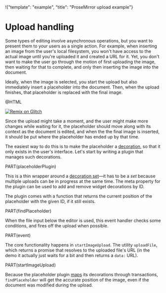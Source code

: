 !{"template": "example", "title": "ProseMirror upload example"}

# Upload handling

Some types of editing involve asynchronous operations, but you want to
present them to your users as a single action. For example, when
inserting an image from the user's local filesystem, you won't have
access to the actual image until you're uploaded it and created a URL
for it. Yet, you don't want to make the user go through the motion of
first uploading the image, then waiting for that to complete, and only
then inserting the image into the document.

Ideally, when the image is selected, you start the upload but also
immediately insert a placeholder into the document. Then, when the
upload finishes, that placeholder is replaced with the final image.

@HTML

[![Remix on Glitch](https://cdn.glitch.com/2703baf2-b643-4da7-ab91-7ee2a2d00b5b%2Fremix-button.svg)](https://glitch.com/edit/#!/remix/prosemirror-demo-upload)

Since the upload might take a moment, and the user might make more
changes while waiting for it, the placeholder should move along with
its context as the document is edited, and when the the final image is
inserted, it should be put where the placeholder has ended up by that
time.

The easiest way to do this is to make the placeholder a
[decoration](/docs/guide/#view.decorations), so that it only exists in
the user's interface. Let's start by writing a plugin that manages
such decorations.

PART(placeholderPlugin)

This is a thin wrapper around a [decoration
set](##view.DecorationSet)—it has to be a _set_ because multiple
uploads can be in progress at the same time. The meta property for the
plugin can be used to add and remove widget decorations by ID.

The plugin comes with a function that returns the current position of
the placeholder with the given ID, if it still exists.

PART(findPlaceholder)

When the file input below the editor is used, this event handler
checks some conditions, and fires off the upload when possible.

PART(event)

The core functionality happens in `startImageUpload`. The utility
`uploadFile`, which returns a promise that resolves to the uploaded
file's URL (in the demo it actually just waits for a bit and then
returns a `data:` URL).

PART(startImageUpload)

Because the placeholder plugin [maps](##view.DecorationSet.map) its
decorations through transactions, `findPlaceholder` will get the
accurate position of the image, even if the document was modified
during the upload.
